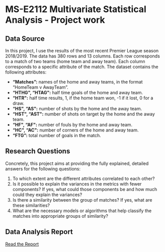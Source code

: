 # MS-E2112 Multivariate Statistical Analysis - Project work
## Data Source
In this project, I use the results of the most recent Premier League season 2018/2019. The data has 380 rows and 13 columns. Each row corresponds to a match of two teams (home team and away team). Each column corresponds to a specific attribute of the match. 
The dataset contains the following attributes: 

  * **“Matches”:** names of the home and away teams, in the format “HomeTeam v AwayTeam”. 
  * **“HTHG", “HTAG":** half time goals of the home and away team.
  * **“HTR":** half time results, 1, if the home team won, -1 if it lost, 0 for a draw.
  * **“HS", “AS":** number of shots by the home and the away team.
  * **“HST", “AST":** number of shots on target by the home and the away team. 
  * **“HF", “AF":** number of fouls by the home and away team.
  * **“HC", “AC":** number of corners of the home and away team.
  * **“FTG”:** total number of goals in the match.

## Research Questions
Concretely, this project aims at providing the fully explained, detailed answers for the following questions: 
1. To which extent are the different attributes correlated to each other? 
2. Is it possible to explain the variances in the metrics with fewer components? If yes, what could those components be and how much could they explain the variances? 
3. Is there a similarity between the group of matches? If yes, what are these similarities?
4. What are the necessary models or algorithms that help classify the matches into appropriate groups of similarity? 

## Data Analysis Report
[Read the Report](https://github.com/imkhoa99/MS-E2112-Multivariate-Statistical-Analysis/blob/master/Multivariate%20Final%20Report.pdf)
